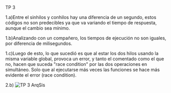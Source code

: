 TP 3

1.a)Entre el sinhilos y conhilos hay una diferencia de un segundo, estos códigos no son predecibles ya que va variando el tiempo de respuesta, aunque el cambio sea mínimo.

1.b)Analizando con un compañero, los tiempos de ejecución no son iguales, por diferencia de milisegundos.

1.c)Luego de esto, lo que sucedió es que al estar los dos hilos usando la misma variable global, provoca un error, y tanto el comentado como el que no, hacen que suceda "race condition" por las dos operaciones en simultáneo. Solo que al ejecutarse más veces las funciones se hace más evidente el error (race condition).

2.b) ![TP 3 ArqSis](https://github.com/ailuv002/ASO2024TPs/assets/167357340/02792158-5e95-47d7-952e-9485ade11889)
